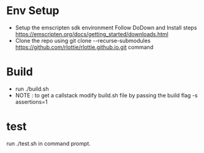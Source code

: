 # Env Setup
- Setup the emscripten sdk environment
   Follow  DoDown and Install steps https://emscripten.org/docs/getting_started/downloads.html 
- Clone the repo using git clone --recurse-submodules https://github.com/rlottie/rlottie.github.io.git command
   
# Build 
   - run ./build.sh 
   - NOTE : to get a callstack modify build.sh file by passing the build flag -s assertions=1 

# test
  run ./test.sh in command prompt.
    
